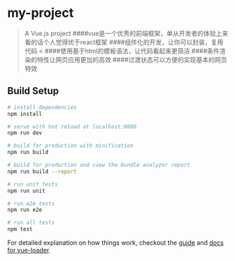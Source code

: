 # my-project

> A Vue.js project
####vue是一个优秀的前端框架，单从开发者的体验上来看的话个人觉得优于react框架
####组件化的开发，让你可以封装，复用代码 <
####使用基于html的模板语法，让代码看起来更简洁
####条件渲染的特性让网页应用更加的高效
####过渡状态可以方便的实现基本的网页特效

## Build Setup

``` bash
# install dependencies
npm install

# serve with hot reload at localhost:8080
npm run dev

# build for production with minification
npm run build

# build for production and view the bundle analyzer report
npm run build --report

# run unit tests
npm run unit

# run e2e tests
npm run e2e

# run all tests
npm test
```

For detailed explanation on how things work, checkout the [guide](http://vuejs-templates.github.io/webpack/) and [docs for vue-loader](http://vuejs.github.io/vue-loader).
